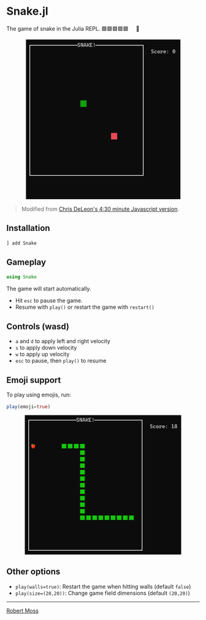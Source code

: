 # Snake.jl 

The game of snake in the Julia REPL. 🟩🟩🟩🟩🟩&nbsp;&nbsp;&nbsp;&nbsp;&nbsp;🍎

<p align="center">
  <img src="./img/snake.gif">
</p>


> Modified from [Chris DeLeon's 4:30 minute Javascript version](https://youtu.be/xGmXxpIj6vs).

## Installation
```julia
] add Snake
```

## Gameplay
```julia
using Snake
```
The game will start automatically.
- Hit `esc` to pause the game.
- Resume with `play()` or restart the game with `restart()`



## Controls (wasd)
* `a` and `d` to apply left and right velocity
* `s` to apply down velocity
* `w` to apply up velocity
* `esc` to pause, then `play()` to resume


## Emoji support
To play using emojis, run:

```julia
play(emoji=true)
```
<p align="center">
  <img src="./img/snake-emoji.png">
</p>

## Other options
- `play(walls=true)`: Restart the game when hitting walls (default `false`)
- `play(size=(20,20))`: Change game field dimensions (default `(20,20)`)


---
[Robert Moss](http://web.stanford.edu/~mossr)
